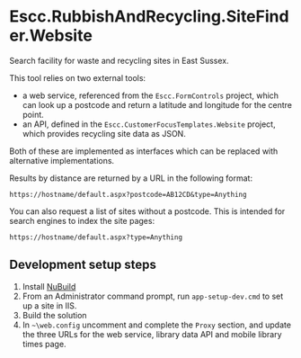 Escc.RubbishAndRecycling.SiteFinder.Website
===========================================

Search facility for waste and recycling sites in East Sussex. 

This tool relies on two external tools: 

* a web service, referenced from the `Escc.FormControls` project, which can look up a postcode and return a latitude and longitude for the centre point.
* an API, defined in the `Escc.CustomerFocusTemplates.Website` project, which provides recycling site data as JSON.

Both of these are implemented as interfaces which can be replaced with alternative implementations.

Results by distance are returned by a URL in the following format: 

	https://hostname/default.aspx?postcode=AB12CD&type=Anything

You can also request a list of sites without a postcode. This is intended for search engines to index the site pages:

	https://hostname/default.aspx?type=Anything

## Development setup steps

1. Install [NuBuild](https://github.com/bspell1/NuBuild)
2. From an Administrator command prompt, run `app-setup-dev.cmd` to set up a site in IIS.
3. Build the solution
9. In `~\web.config` uncomment and complete the `Proxy` section, and update the three URLs for the web service, library data API and mobile library times page.
